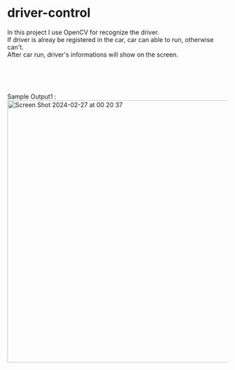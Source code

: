 # driver-control

In this project I use OpenCV for recognize the driver.<br>
If driver is alreay be registered in the car, car can able to run, otherwise can't.<br>
After car run, driver's informations will show on the screen.


<br><br><br>



Sample Output1 : <br>
<img width="600" alt="Screen Shot 2024-02-27 at 00 20 37" src="https://github.com/aliemre2023/driver-control/assets/93014021/dcb52a87-a6f6-41f4-a4f2-d2305494eb3d">
<br>
